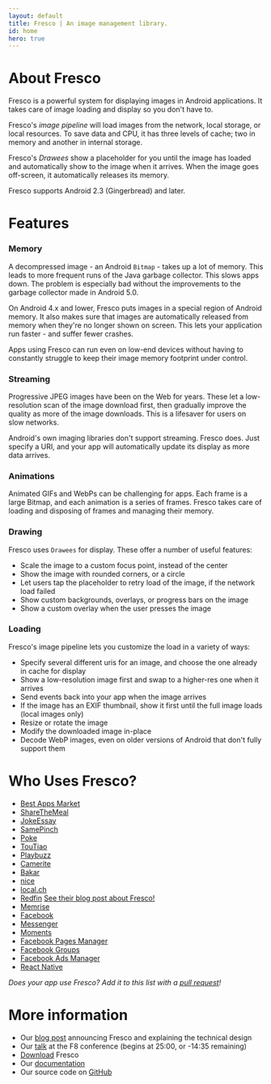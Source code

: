 ```yaml
---
layout: default
title: Fresco | An image management library.
id: home
hero: true
---
```


# About Fresco

Fresco is a powerful system for displaying images in Android applications. It takes care of image loading and display so you don't have to. 

Fresco's *image pipeline* will load images from the network, local storage, or local resources. To save data and CPU, it has three levels of cache; two in memory and another in internal storage.

Fresco's *Drawees* show a placeholder for you until the image has loaded and automatically show to the image when it arrives. When the image goes off-screen, it automatically releases its memory.

Fresco supports Android 2.3 (Gingerbread) and later.

# Features

### Memory

A decompressed image - an Android `Bitmap` - takes up a lot of memory. This leads to more frequent runs of the Java garbage collector. This slows apps down. The problem is especially bad without the improvements to the garbage collector made in Android 5.0.

On Android 4.x and lower, Fresco puts images in a special region of Android memory. It also makes sure that images are automatically released from memory when they're no longer shown on screen. This lets your application run faster - and suffer fewer crashes.

Apps using Fresco can run even on low-end devices without having to constantly struggle to keep their image memory footprint under control.

### Streaming

Progressive JPEG images have been on the Web for years. These let a low-resolution scan of the image download first, then gradually improve the quality as more of the image downloads. This is a lifesaver for users on slow networks.

Android's own imaging libraries don't support streaming. Fresco does. Just specify a URI, and your app will automatically update its display as more data arrives.

### Animations

Animated GIFs and WebPs can be challenging for apps. Each frame is a large Bitmap, and each animation is a series of frames. Fresco takes care of loading and disposing of frames and managing their memory.

### Drawing

Fresco uses `Drawees` for display. These offer a number of useful features:
    
* Scale the image to a custom focus point, instead of the center
* Show the image with rounded corners, or a circle
* Let users tap the placeholder to retry load of the image, if the network load failed
* Show custom backgrounds, overlays, or progress bars on the image
* Show a custom overlay when the user presses the image

### Loading 

Fresco's image pipeline lets you customize the load in a variety of ways:
   
* Specify several different uris for an image, and choose the one already in cache for display
* Show a low-resolution image first and swap to a higher-res one when it arrives
* Send events back into your app when the image arrives
* If the image has an EXIF thumbnail, show it first until the full image loads (local images only)
* Resize or rotate the image 
* Modify the downloaded image in-place
* Decode WebP images, even on older versions of Android that don't fully support them

# Who Uses Fresco?
* [Best Apps Market](https://play.google.com/store/apps/details?id=com.bestappsmarket.android.bestapps)
* [ShareTheMeal](https://play.google.com/store/apps/details?id=org.sharethemeal.app)
* [JokeEssay](https://play.google.com/store/apps/details?id=com.ss.android.essay.joke)
* [SamePinch](https://play.google.com/store/apps/details?id=co.samepinch.android.app)
* [Poke](https://play.google.com/store/apps/details?id=com.netpub.poke)
* [TouTiao](https://play.google.com/store/apps/details?id=com.ss.android.article.news)
* [Playbuzz](https://play.google.com/store/apps/details?id=com.playbuzz.android.app)
* [Camerite](https://play.google.com/store/apps/details?id=com.camerite)
* [Bakar](https://play.google.com/store/apps/details?id=com.bakar)
* [nice](https://play.google.com/store/apps/details?id=com.nice.main)
* [local.ch](https://play.google.com/store/apps/details?id=ch.local.android)
* [Redfin](https://play.google.com/store/apps/details?id=com.redfin.android) [See their blog post about Fresco!](https://www.redfin.com/devblog/2015/10/using-fresco-to-load-images-efficiently-on-android.html)
* [Memrise](https://play.google.com/store/apps/details?id=com.memrise.android.memrisecompanion)
* [Facebook](https://play.google.com/store/apps/details?id=com.facebook.katana)
* [Messenger](https://play.google.com/store/apps/details?id=com.facebook.orca)
* [Moments](https://play.google.com/store/apps/details?id=com.facebook.moments)
* [Facebook Pages Manager](https://play.google.com/store/apps/details?id=com.facebook.pages.app)
* [Facebook Groups](https://play.google.com/store/apps/details?id=com.facebook.groups)  
* [Facebook Ads Manager](https://play.google.com/store/apps/details?id=com.facebook.adsmanager)
* [React Native](https://facebook.github.io/react-native/)

*Does your app use Fresco? Add it to this list with a [pull request](https://github.com/facebook/fresco/edit/gh-pages/index.md)!*
        
# More information

* Our [blog post](https://code.facebook.com/posts/366199913563917) announcing Fresco and explaining the technical design
* Our [talk](https://developers.facebooklive.com/videos/542/move-fast-ensuring-mobile-performance-without-breaking-things) at the F8 conference (begins at 25:00, or -14:35 remaining)
* [Download](docs/index.html) Fresco
* Our [documentation](docs/getting-started.html)
* Our source code on [GitHub](https://github.com/facebook/fresco)
